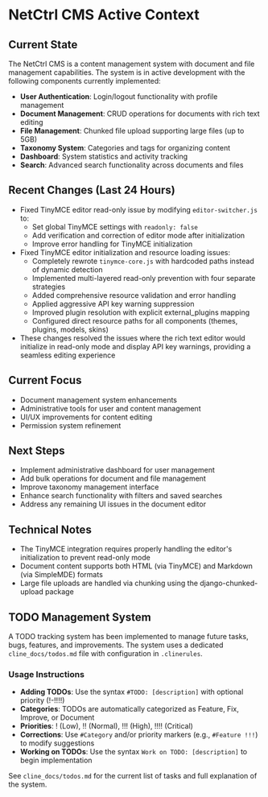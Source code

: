 # NetCtrl CMS Active Context

## Current State

The NetCtrl CMS is a content management system with document and file management capabilities. The system is in active development with the following components currently implemented:

- **User Authentication**: Login/logout functionality with profile management
- **Document Management**: CRUD operations for documents with rich text editing
- **File Management**: Chunked file upload supporting large files (up to 5GB)
- **Taxonomy System**: Categories and tags for organizing content
- **Dashboard**: System statistics and activity tracking
- **Search**: Advanced search functionality across documents and files

## Recent Changes (Last 24 Hours)

- Fixed TinyMCE editor read-only issue by modifying `editor-switcher.js` to:
  - Set global TinyMCE settings with `readonly: false`
  - Add verification and correction of editor mode after initialization
  - Improve error handling for TinyMCE initialization
- Fixed TinyMCE editor initialization and resource loading issues:
  - Completely rewrote `tinymce-core.js` with hardcoded paths instead of dynamic detection
  - Implemented multi-layered read-only prevention with four separate strategies
  - Added comprehensive resource validation and error handling
  - Applied aggressive API key warning suppression
  - Improved plugin resolution with explicit external_plugins mapping
  - Configured direct resource paths for all components (themes, plugins, models, skins)
- These changes resolved the issues where the rich text editor would initialize in read-only mode and display API key warnings, providing a seamless editing experience

## Current Focus

- Document management system enhancements
- Administrative tools for user and content management
- UI/UX improvements for content editing
- Permission system refinement

## Next Steps

- Implement administrative dashboard for user management
- Add bulk operations for document and file management
- Improve taxonomy management interface
- Enhance search functionality with filters and saved searches
- Address any remaining UI issues in the document editor

## Technical Notes

- The TinyMCE integration requires properly handling the editor's initialization to prevent read-only mode
- Document content supports both HTML (via TinyMCE) and Markdown (via SimpleMDE) formats
- Large file uploads are handled via chunking using the django-chunked-upload package

## TODO Management System

A TODO tracking system has been implemented to manage future tasks, bugs, features, and improvements. The system uses a dedicated `cline_docs/todos.md` file with configuration in `.clinerules`.

### Usage Instructions

- **Adding TODOs**: Use the syntax `#TODO: [description]` with optional priority (!-!!!!)
- **Categories**: TODOs are automatically categorized as Feature, Fix, Improve, or Document
- **Priorities**: ! (Low), !! (Normal), !!! (High), !!!! (Critical)
- **Corrections**: Use `#Category` and/or priority markers (e.g., `#Feature !!!`) to modify suggestions
- **Working on TODOs**: Use the syntax `Work on TODO: [description]` to begin implementation

See `cline_docs/todos.md` for the current list of tasks and full explanation of the system.
